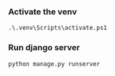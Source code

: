 ### Activate the venv
````shell
.\.venv\Scripts\activate.ps1
````

### Run django server
````shell
python manage.py runserver
````
